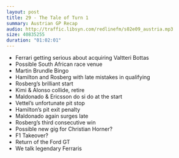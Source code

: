 ```yaml
---
layout: post
title: 29 - The Tale of Turn 1
summary: Austrian GP Recap
audio: http://traffic.libsyn.com/redlinefm/s02e09_austria.mp3
size: 40835255
duration: "01:02:01"
---
```


* Ferrari getting serious about acquiring Valtteri Bottas
* Possible South African race venue
* Martin Brundle Bingo
* Hamilton and Rosberg with late mistakes in qualifying
* Rosberg’s brilliant start
* Kimi & Alonso collide, retire
* Maldonado & Ericsson do si do at the start
* Vettel’s unfortunate pit stop
* Hamilton’s pit exit penalty
* Maldonado again surges late
* Rosberg’s third consecutive win
* Possible new gig for Christian Horner?
* F1 Takeover?
* Return of the Ford GT
* We talk legendary Ferraris

<!-- more -->

<audio src="http://traffic.libsyn.com/redlinefm/s02e09_austria.mp3" preload="none" />

[Download MP3](http://traffic.libsyn.com/redlinefm/s02e09_austria.mp3)
